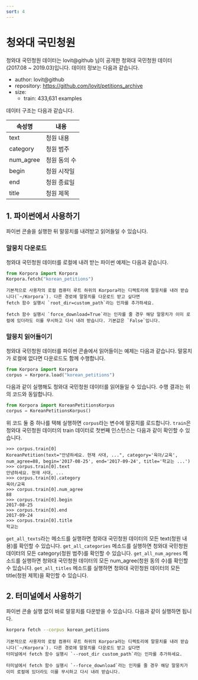 ```yaml
---
sort: 4
---
```


# 청와대 국민청원

청와대 국민청원 데이터는 lovit@github 님이 공개한 청와대 국민청원 데이터(2017.08 ~ 2019.03)입니다.
데이터 정보는 다음과 같습니다.

- author: lovit@github
- repository: https://github.com/lovit/petitions_archive
- size:
  - train: 433,631 examples

데이터 구조는 다음과 같습니다.

|속성명|내용|
|---|---|
|text|청원 내용|
|category|청원 범주|
|num_agree|청원 동의 수|
|begin|청원 시작일|
|end|청원 종료일|
|title|청원 제목|

## 1. 파이썬에서 사용하기

파이썬 콘솔을 실행한 뒤 말뭉치를 내려받고 읽어들일 수 있습니다.

### 말뭉치 다운로드

청와대 국민청원 데이터를 로컬에 내려 받는 파이썬 예제는 다음과 같습니다.

```python
from Korpora import Korpora
Korpora.fetch("korean_petitions")
```

```note
기본적으로 사용자의 로컬 컴퓨터 루트 하위의 Korpora라는 디렉토리에 말뭉치를 내려 받습니다(`~/Korpora`). 다른 경로에 말뭉치를 다운로드 받고 싶다면 
fetch 함수 실행시 `root_dir=custom_path`라는 인자를 추가하세요.
```

```tip
fetch 함수 실행시 `force_download=True`라는 인자를 줄 경우 해당 말뭉치가 이미 로컬에 있더라도 이를 무시하고 다시 내려 받습니다. 기본값은 `False`입니다.
```


### 말뭉치 읽어들이기

청와대 국민청원 데이터를 파이썬 콘솔에서 읽어들이는 예제는 다음과 같습니다.
말뭉치가 로컬에 없다면 다운로드도 함께 수행합니다.

```python
from Korpora import Korpora
corpus = Korpora.load("korean_petitions")
```

다음과 같이 실행해도 청와대 국민청원 데이터를 읽어들일 수 있습니다.
수행 결과는 위의 코드와 동일합니다.

```python
from Korpora import KoreanPetitionsKorpus
corpus = KoreanPetitionsKorpus()
```

위 코드 둘 중 하나를 택해 실행하면 `corpus`라는 변수에 말뭉치를 로드합니다.
`train`은 청와대 국민청원 데이터의 train 데이터로 첫번째 인스턴스는 다음과 같이 확인할 수 있습니다.

```
>>> corpus.train[0]
KoreanPetition(text="안녕하세요. 현재 사대, ...", category='육아/교육', num_agree=88, begin='2017-08-25', end='2017-09-24', title='학교는 ...')
>>> corpus.train[0].text
안녕하세요. 현재 사대, ...
>>> corpus.train[0].category
육아/교육
>>> corpus.train[0].num_agree
88
>>> corpus.train[0].begin
2017-08-25
>>> corpus.train[0].end
2017-09-24
>>> corpus.train[0].title
학교는 
```

`get_all_texts`라는 메소드를 실행하면 청와대 국민청원 데이터의 모든 text(청원 내용)를 확인할 수 있습니다.
`get_all_categories` 메소드를 실행하면 청와대 국민청원 데이터의 모든 category(청원 범주)를 확인할 수 있습니다.
`get_all_num_agrees` 메소드를 실행하면 청와대 국민청원 데이터의 모든 num_agree(청원 동의 수)를 확인할 수 있습니다.
`get_all_titles` 메소드를 실행하면 청와대 국민청원 데이터의 모든 title(청원 제목)을 확인할 수 있습니다.

## 2. 터미널에서 사용하기

파이썬 콘솔 실행 없이 바로 말뭉치를 다운받을 수 있습니다.
다음과 같이 실행하면 됩니다.

```bash
korpora fetch --corpus korean_petitions
```

```note
기본적으로 사용자의 로컬 컴퓨터 루트 하위의 Korpora라는 디렉토리에 말뭉치를 내려 받습니다(`~/Korpora`). 다른 경로에 말뭉치를 다운로드 받고 싶다면 
터미널에서 fetch 함수 실행시 `--root_dir custom_path`라는 인자를 추가하세요.
```

```tip
터미널에서 fetch 함수 실행시 `--force_download`라는 인자를 줄 경우 해당 말뭉치가 이미 로컬에 있더라도 이를 무시하고 다시 내려 받습니다.
```
